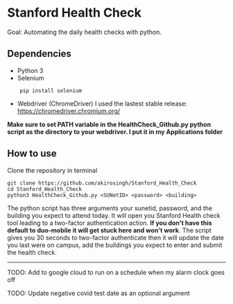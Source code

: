 # Stanford Health Check

Goal: Automating the daily health checks with python.

## Dependencies

- Python 3
- Selenium
```
    pip install selenium
```
- Webdriver (ChromeDriver)
I used the lastest stable release: https://chromedriver.chromium.org/

**Make sure to set PATH variable in the HealthCheck_Github.py python script as the directory to your webdriver. I put it in my Applications folder**

## How to use

Clone the repository in terminal
```
git clone https://github.com/akirosingh/Stanford_Health_Check
cd Stanford_Health_Check
python3 HealthCheck_Github.py <SUNetID> <password> <building>
```
The python script has three arguments your sunetid, password, and the building you expect to attend today. It will open you Stanford Health check tool leading to a two-factor authentication action. **If you don't have this default to duo-mobile it will get stuck here and won't work**. The script gives you 30 seconds to two-factor authenticate then it will update the date you last were on campus, add the buildings you expect to enter and submit the health check. 

---

TODO: Add to google cloud to run on a schedule when my alarm clock goes off 

TODO: Update negative covid test date as an optional argument